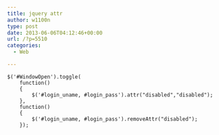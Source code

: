 ```yaml
---
title: jquery attr
author: w1100n
type: post
date: 2013-06-06T04:12:46+00:00
url: /?p=5510
categories:
  - Web

---
```

    $('#WindowOpen').toggle(
        function()
        {
            $('#login_uname, #login_pass').attr("disabled","disabled");
        },
        function()
        {
            $('#login_uname, #login_pass').removeAttr("disabled");
        });